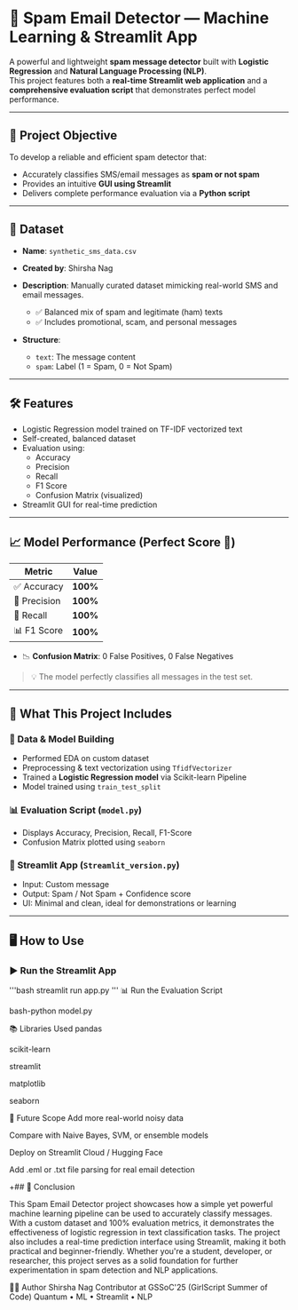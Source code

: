# 📧 Spam Email Detector — Machine Learning & Streamlit App

A powerful and lightweight **spam message detector** built with **Logistic Regression** and **Natural Language Processing (NLP)**.  
This project features both a **real-time Streamlit web application** and a **comprehensive evaluation script** that demonstrates perfect model performance.

---

## 🎯 Project Objective

To develop a reliable and efficient spam detector that:

- Accurately classifies SMS/email messages as **spam or not spam**
- Provides an intuitive **GUI using Streamlit**
- Delivers complete performance evaluation via a **Python script**

---

## 📂 Dataset

- **Name**: `synthetic_sms_data.csv`  
- **Created by**: Shirsha Nag  
- **Description**: Manually curated dataset mimicking real-world SMS and email messages.
  - ✅ Balanced mix of spam and legitimate (ham) texts
  - ✅ Includes promotional, scam, and personal messages

- **Structure**:
  - `text`: The message content
  - `spam`: Label (1 = Spam, 0 = Not Spam)

---

## 🛠️ Features

- Logistic Regression model trained on TF-IDF vectorized text
- Self-created, balanced dataset
- Evaluation using:
  - Accuracy
  - Precision
  - Recall
  - F1 Score
  - Confusion Matrix (visualized)
- Streamlit GUI for real-time prediction

---

## 📈 Model Performance (Perfect Score 🎯)

| Metric            | Value     |
|-------------------|-----------|
| ✅ Accuracy        | **100%**  |
| 🎯 Precision       | **100%**  |
| 🔁 Recall          | **100%**  |
| 📊 F1 Score        | **100%**  |

- 📉 **Confusion Matrix**: 0 False Positives, 0 False Negatives  
> 💡 The model perfectly classifies all messages in the test set.

---

## 🧮 What This Project Includes

### 🔧 Data & Model Building
- Performed EDA on custom dataset
- Preprocessing & text vectorization using `TfidfVectorizer`
- Trained a **Logistic Regression model** via Scikit-learn Pipeline
- Model trained using `train_test_split`

### 📊 Evaluation Script (`model.py`)
- Displays Accuracy, Precision, Recall, F1-Score
- Confusion Matrix plotted using `seaborn`
### 📲 Streamlit App (`Streamlit_version.py`)
- Input: Custom message
- Output: Spam / Not Spam + Confidence score
- UI: Minimal and clean, ideal for demonstrations or learning

---

## 🖥️ How to Use

### ▶️ Run the Streamlit App
'''bash
streamlit run app.py
'''
📊 Run the Evaluation Script

bash-python model.py

📚 Libraries Used
pandas

scikit-learn

streamlit

matplotlib

seaborn

🚀 Future Scope
Add more real-world noisy data

Compare with Naive Bayes, SVM, or ensemble models

Deploy on Streamlit Cloud / Hugging Face

Add .eml or .txt file parsing for real email detection


+## 📝 Conclusion 

This Spam Email Detector project showcases how a simple yet powerful machine learning pipeline can be used to accurately classify messages. With a custom dataset and 100% evaluation metrics, it demonstrates the effectiveness of logistic regression in text classification tasks. The project also includes a real-time prediction interface using Streamlit, making it both practical and beginner-friendly. Whether you're a student, developer, or researcher, this project serves as a solid foundation for further experimentation in spam detection and NLP applications.

👨‍💻 Author
Shirsha Nag
Contributor at GSSoC'25 (GirlScript Summer of Code)
Quantum • ML • Streamlit • NLP

